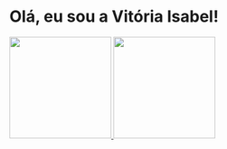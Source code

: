 # Olá, eu sou a Vitória Isabel!
<div>
  <a href="https://github.com/vitoriaisabel">
  <img height="180em" src="https://github-readme-stats.vercel.app/api?username=vitoriaisabel&show_icons=true&theme=tokyonight&include_all_commits=true&count_private=true"/>
  <img height="180em" src="https://github-readme-stats.vercel.app/api/top-langs/?username=vitoriaisabel&layout=compact&langs_count=7&theme=tokyonight"/>
</div>
